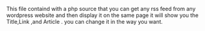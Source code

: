This file containd with a php source that you can get any rss feed from any wordpress website and then display it on the same page
it will show you the Title,Link ,and Article .
you can change it in the way you want.
